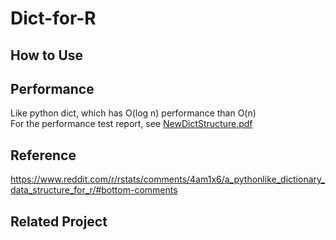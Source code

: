 # Dict-for-R


## How to Use

## Performance
Like python dict, which has O(log n) performance than O(n)  
For the performance test report, see [NewDictStructure.pdf](https://github.com/jokerkeny/Dict-for-R/blob/master/NewDictStructure.pdf)

## Reference
https://www.reddit.com/r/rstats/comments/4am1x6/a_pythonlike_dictionary_data_structure_for_r/#bottom-comments
## Related Project
